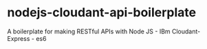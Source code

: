 # nodejs-cloudant-api-boilerplate
A boilerplate for making RESTful APIs with Node JS - IBm Cloudant- Express - es6

